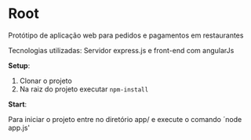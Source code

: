 # Root
Protótipo de aplicação web para pedidos e pagamentos em restaurantes


Tecnologias utilizadas: Servidor express.js e front-end com angularJs

**Setup**:
1. Clonar o projeto
2. Na raiz do projeto executar `npm-install`

**Start**:

Para iniciar o projeto entre no diretório app/ e execute o comando ´node app.js'
